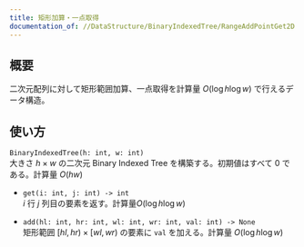 ```yaml
---
title: 矩形加算・一点取得
documentation_of: //DataStructure/BinaryIndexedTree/RangeAddPointGet2D.py
---
```


## 概要
二次元配列に対して矩形範囲加算、一点取得を計算量 $O(\log h\log w)$ で行えるデータ構造。

## 使い方
`BinaryIndexedTree(h: int, w: int)`  
大きさ $h × w$ の二次元 Binary Indexed Tree を構築する。初期値はすべて $0$ である。計算量 $O(hw)$

- `get(i: int, j: int) -> int`  
$i$ 行 $j$ 列目の要素を返す。計算量$O(\log h\log w)$

- `add(hl: int, hr: int, wl: int, wr: int, val: int) -> None`  
矩形範囲 $\lbrack hl, hr) × \lbrack wl, wr)$ の要素に `val` を加える。計算量 $O(\log h\log w)$
